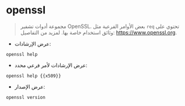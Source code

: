 # openssl

> مجموعة أدوات تشفير OpenSSL.
> بعض الأوامر الفرعية مثل `req` تحتوي على وثائق استخدام خاصة بها.
> لمزيد من التفاصيل: <https://www.openssl.org>.

- عرض الإرشادات:

`openssl help`

- عرض الإرشادات لأمر فرعي محدد:

`openssl help {{x509}}`

- عرض الإصدار:

`openssl version`
